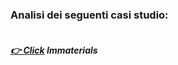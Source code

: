 ### Analisi dei seguenti casi studio:

##### <br>[👉 Click](https://divisare.com/projects/170526-einar-sneve-martinussen-jorn-knutsen-timo-arnall-immaterials-light-painting-wifi) Immaterials
